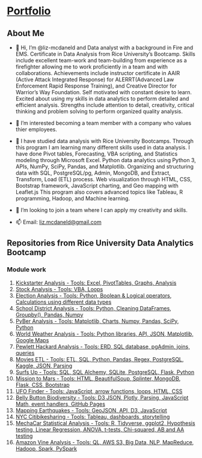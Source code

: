 # [Portfolio](https://liz-mcdaneld.github.io/Portfolio/)


## About Me
- 👋 Hi, I’m @liz-mcdaneld and Data analyst with a background in Fire and EMS. Certificate in Data Analysis from Rice University’s Bootcamp. Skills include excellent team-work and team-building from experience as a firefighter allowing me to work proficiently in a team and with collaborations. Achievements include instructor certificate in AAIR (Active Attack Integrated Response) for ALERRT(Advanced Law Enforcement Rapid Response Training), and Creative Director for Warrior’s Way Foundation. Self motivated with constant desire to learn. Excited about using my skills in data analytics to perform detailed and efficient analysis. Strengths include attention to detail, creativity, critical thinking and problem solving to perform organized quality analysis.

- 👀 I’m interested becoming a team member with a company who values thier employees.

- 🌱 I have studied data analysis with Rice University Bootcamps. Through this program I am learning many different skills used in data analysis. I have done Pivot tables, Forecasting, VBA scripting, and Statistics modeling through Microsoft Excel. Python data analytics using Python 3, APIs, NumPy, SciPy, Pandas, and Matplotlib. Organizing and structuring data with SQL, PostgreSQL/pg, Admin, MongoDB, and Extract, Transform, Load (ETL) process. Web visualization through HTML, CSS, Bootstrap framework, JavaScript charting, and Geo mapping with Leaflet.js This program also covers advanced topics like Tableau, R programming, Hadoop, and Machine learning.

- 💞️ I’m looking to join a team where I can apply my creativity and skills. 

- 📫 Email: liz.mcdaneld@gmail.com 

## Repositories from Rice University Data Analytics Bootcamp

### Module work

1. [Kickstarter Analysis - Tools: Excel, PivotTables, Graphs, Analysis](https://github.com/liz-mcdaneld/kickstarter-analysis.git)
2. [Stock Analysis - Tools: VBA, Loops](https://github.com/liz-mcdaneld/stock-analysis.git)
3. [Election Analysis - Tools: Python, Boolean & Logical operators, Calculations using different data types](https://github.com/liz-mcdaneld/Election_Analysis)
4. [School District Analysis - Tools: Python, Cleaning DataFrames, Groupby(), Pandas, Numpy](https://github.com/liz-mcdaneld/School_District_Analysis.git)
5. [PyBer Analysis - Tools: Matplotlib, Charts, Numpy, Pandas, SciPy, Python](https://github.com/liz-mcdaneld/PyBer_Analysis.git)
6. [World Weather Analysis - Tools: Python libraries, API, JSON, Matplotlib, Google Maps](https://github.com/liz-mcdaneld/World_Weather_Analysis.git)
7. [ Pewlett Hackard Analysis - Tools: ERD, SQL database, pgAdmin, joins, queries](https://github.com/liz-mcdaneld/Pewlett-Hackard-Analysis)
8. [ Movies ETL - Tools: ETL, SQL, Python, Pandas, Regex, PostgreSQL, Kaggle, JSON, Parsing](https://github.com/liz-mcdaneld/Movies-ETL)
9. [ Surfs Up - Tools: SQL, SQL Alchemy, SQLite, PostgreSQL, Flask, Python](https://github.com/liz-mcdaneld/surfs_up)
10. [ Mission to Mars - Tools: HTML, BeautifulSoup, Splinter, MongoDB, Flask, CSS, Bootstrap](https://github.com/liz-mcdaneld/Mission-to-Mars)
11. [ UFO Finder - Tools: JavaScript, arrow functions, loops, HTML, CSS](https://github.com/liz-mcdaneld/UFOs)
12. [ Belly Button Biodiversity - Tools: D3 JSON, Plotly, Parsing, JavaScript Math, event handlers, GitHub Pages](https://github.com/liz-mcdaneld/plotly_deployment)
13. [ Mapping Earthquakes - Tools: GeoJSON, API, D3, JavaScript](https://github.com/liz-mcdaneld/Mapping_Earthquakes)
14. [ NYC Citibikesharing - Tools: Tableau, dashboards, storytelling](https://github.com/liz-mcdaneld/Bikesharing)
15. [ MechaCar Statistical Analysis - Tools: R, Tidyverse, ggplot2, Hypothesis testing, Linear Regression, ANOVA, t-tests, Chi-squared, AB and AA testing](https://github.com/liz-mcdaneld/MechaCar_Statistical_Analysis)
16. [ Amazon Vine Analysis - Tools: QL, AWS S3, Big Data, NLP, MapReduce, Hadoop, Spark, PySpark](https://github.com/liz-mcdaneld/Amazon_Vine_Analysis)
